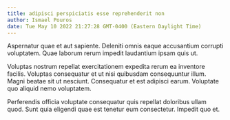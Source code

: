 ```yaml
---
title: adipisci perspiciatis esse reprehenderit non
author: Ismael Pouros
date: Tue May 10 2022 21:27:28 GMT-0400 (Eastern Daylight Time)
---
```

Aspernatur quae et aut sapiente. Deleniti omnis eaque accusantium corrupti voluptatem. Quae laborum rerum impedit laudantium ipsam quis ut.

 Voluptas nostrum repellat exercitationem expedita rerum ea inventore facilis. Voluptas consequatur et ut nisi quibusdam consequuntur illum. Magni beatae sit ut nesciunt. Consequatur et est adipisci earum. Voluptate quo aliquid nemo voluptatem.

 Perferendis officia voluptate consequatur quis repellat doloribus ullam quod. Sunt quia eligendi quae est tenetur eum consectetur. Impedit quo et.